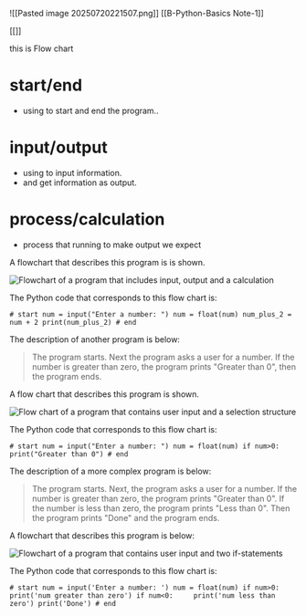 ![[Pasted image 20250720221507.png]]
[[B-Python-Basics Note-1]]

[[]]

this is Flow chart
# start/end

* using to start and end the program..
# input/output

* using to input information.
* and get information as output.

# process/calculation

* process that running to make output we expect


A flowchart that describes this program is is shown.

![Flowchart of a program that includes input, output and a calculation](https://problemsolvingwithpython.com/08-If-Else-Try-Except/images/flow_chart_calculation_program.png)

The Python code that corresponds to this flow chart is:

`# start num = input("Enter a number: ") num = float(num) num_plus_2 = num + 2 print(num_plus_2) # end`

The description of another program is below:

> The program starts. Next the program asks a user for a number. If the number is greater than zero, the program prints "Greater than 0", then the program ends.

A flow chart that describes this program is shown.

![Flow chart of a program that contains user input and a selection structure](https://problemsolvingwithpython.com/08-If-Else-Try-Except/images/flow_chart_simple_user_input_program.png)

The Python code that corresponds to this flow chart is:

`# start num = input("Enter a number: ") num = float(num) if num>0:     print("Greater than 0") # end`

The description of a more complex program is below:

> The program starts. Next, the program asks a user for a number. If the number is greater than zero, the program prints "Greater than 0". If the number is less than zero, the program prints "Less than 0". Then the program prints "Done" and the program ends.

A flowchart that describes this program is below:

![Flowchart of a program that contains user input and two if-statements](https://problemsolvingwithpython.com/08-If-Else-Try-Except/images/flow_chart_more_complex_user_input_program.png)

The Python code that corresponds to this flow chart is:

`# start num = input('Enter a number: ') num = float(num) if num>0:     print('num greater than zero') if num<0:     print('num less than zero') print('Done') # end`